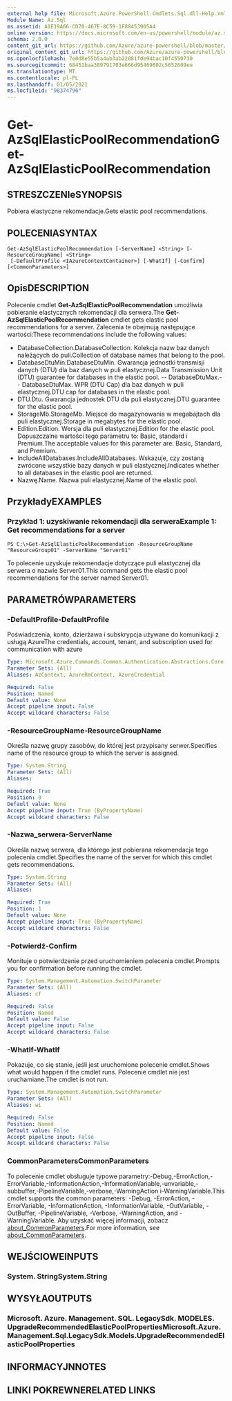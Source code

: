 ```yaml
---
external help file: Microsoft.Azure.PowerShell.Cmdlets.Sql.dll-Help.xml
Module Name: Az.Sql
ms.assetid: A1E19A66-CD70-467E-8C59-1F88453905A4
online version: https://docs.microsoft.com/en-us/powershell/module/az.sql/get-azsqlelasticpoolrecommendation
schema: 2.0.0
content_git_url: https://github.com/Azure/azure-powershell/blob/master/src/Sql/Sql/help/Get-AzSqlElasticPoolRecommendation.md
original_content_git_url: https://github.com/Azure/azure-powershell/blob/master/src/Sql/Sql/help/Get-AzSqlElasticPoolRecommendation.md
ms.openlocfilehash: 7e0d8e55b5a4ab3ab22081fde94bac10f4550730
ms.sourcegitcommit: 68451baa389791703e666d95469602c5652609ee
ms.translationtype: MT
ms.contentlocale: pl-PL
ms.lasthandoff: 01/05/2021
ms.locfileid: "98374796"
---
```

# <span data-ttu-id="11e8f-101">Get-AzSqlElasticPoolRecommendation</span><span class="sxs-lookup"><span data-stu-id="11e8f-101">Get-AzSqlElasticPoolRecommendation</span></span>

## <span data-ttu-id="11e8f-102">STRESZCZENIe</span><span class="sxs-lookup"><span data-stu-id="11e8f-102">SYNOPSIS</span></span>
<span data-ttu-id="11e8f-103">Pobiera elastyczne rekomendacje.</span><span class="sxs-lookup"><span data-stu-id="11e8f-103">Gets elastic pool recommendations.</span></span>

## <span data-ttu-id="11e8f-104">POLECENIA</span><span class="sxs-lookup"><span data-stu-id="11e8f-104">SYNTAX</span></span>

```
Get-AzSqlElasticPoolRecommendation [-ServerName] <String> [-ResourceGroupName] <String>
 [-DefaultProfile <IAzureContextContainer>] [-WhatIf] [-Confirm] [<CommonParameters>]
```

## <span data-ttu-id="11e8f-105">Opis</span><span class="sxs-lookup"><span data-stu-id="11e8f-105">DESCRIPTION</span></span>
<span data-ttu-id="11e8f-106">Polecenie cmdlet **Get-AzSqlElasticPoolRecommendation** umożliwia pobieranie elastycznych rekomendacji dla serwera.</span><span class="sxs-lookup"><span data-stu-id="11e8f-106">The **Get-AzSqlElasticPoolRecommendation** cmdlet gets elastic pool recommendations for a server.</span></span>
<span data-ttu-id="11e8f-107">Zalecenia te obejmują następujące wartości:</span><span class="sxs-lookup"><span data-stu-id="11e8f-107">These recommendations include the following values:</span></span>
- <span data-ttu-id="11e8f-108">DatabaseCollection.</span><span class="sxs-lookup"><span data-stu-id="11e8f-108">DatabaseCollection.</span></span> <span data-ttu-id="11e8f-109">Kolekcja nazw baz danych należących do puli.</span><span class="sxs-lookup"><span data-stu-id="11e8f-109">Collection of database names that belong to the pool.</span></span> 
- <span data-ttu-id="11e8f-110">DatabaseDtuMin.</span><span class="sxs-lookup"><span data-stu-id="11e8f-110">DatabaseDtuMin.</span></span> <span data-ttu-id="11e8f-111">Gwarancja jednostki transmisji danych (DTU) dla baz danych w puli elastycznej.</span><span class="sxs-lookup"><span data-stu-id="11e8f-111">Data Transmission Unit (DTU) guarantee for databases in the elastic pool.</span></span> 
 <span data-ttu-id="11e8f-112">-- DatabaseDtuMax.</span><span class="sxs-lookup"><span data-stu-id="11e8f-112">-- DatabaseDtuMax.</span></span> <span data-ttu-id="11e8f-113">WPR (DTU Cap) dla baz danych w puli elastycznej.</span><span class="sxs-lookup"><span data-stu-id="11e8f-113">DTU cap for databases in the elastic pool.</span></span> 
- <span data-ttu-id="11e8f-114">DTU.</span><span class="sxs-lookup"><span data-stu-id="11e8f-114">Dtu.</span></span> <span data-ttu-id="11e8f-115">Gwarancja jednostek DTU dla puli elastycznej.</span><span class="sxs-lookup"><span data-stu-id="11e8f-115">DTU guarantee for the elastic pool.</span></span> 
- <span data-ttu-id="11e8f-116">StorageMb.</span><span class="sxs-lookup"><span data-stu-id="11e8f-116">StorageMb.</span></span> <span data-ttu-id="11e8f-117">Miejsce do magazynowania w megabajtach dla puli elastycznej.</span><span class="sxs-lookup"><span data-stu-id="11e8f-117">Storage in megabytes for the elastic pool.</span></span> 
- <span data-ttu-id="11e8f-118">Edition.</span><span class="sxs-lookup"><span data-stu-id="11e8f-118">Edition.</span></span> <span data-ttu-id="11e8f-119">Wersja dla puli elastycznej.</span><span class="sxs-lookup"><span data-stu-id="11e8f-119">Edition for the elastic pool.</span></span> <span data-ttu-id="11e8f-120">Dopuszczalne wartości tego parametru to: Basic, standard i Premium.</span><span class="sxs-lookup"><span data-stu-id="11e8f-120">The acceptable values for this parameter are: Basic, Standard, and Premium.</span></span> 
- <span data-ttu-id="11e8f-121">IncludeAllDatabases.</span><span class="sxs-lookup"><span data-stu-id="11e8f-121">IncludeAllDatabases.</span></span> <span data-ttu-id="11e8f-122">Wskazuje, czy zostaną zwrócone wszystkie bazy danych w puli elastycznej.</span><span class="sxs-lookup"><span data-stu-id="11e8f-122">Indicates whether to all databases in the elastic pool are returned.</span></span> 
- <span data-ttu-id="11e8f-123">Nazwę.</span><span class="sxs-lookup"><span data-stu-id="11e8f-123">Name.</span></span> <span data-ttu-id="11e8f-124">Nazwa puli elastycznej.</span><span class="sxs-lookup"><span data-stu-id="11e8f-124">Name of the elastic pool.</span></span>

## <span data-ttu-id="11e8f-125">Przykłady</span><span class="sxs-lookup"><span data-stu-id="11e8f-125">EXAMPLES</span></span>

### <span data-ttu-id="11e8f-126">Przykład 1: uzyskiwanie rekomendacji dla serwera</span><span class="sxs-lookup"><span data-stu-id="11e8f-126">Example 1: Get recommendations for a server</span></span>
```
PS C:\>Get-AzSqlElasticPoolRecommendation -ResourceGroupName "ResourceGroup01" -ServerName "Server01"
```

<span data-ttu-id="11e8f-127">To polecenie uzyskuje rekomendacje dotyczące puli elastycznej dla serwera o nazwie Server01.</span><span class="sxs-lookup"><span data-stu-id="11e8f-127">This command gets the elastic pool recommendations for the server named Server01.</span></span>

## <span data-ttu-id="11e8f-128">PARAMETRÓW</span><span class="sxs-lookup"><span data-stu-id="11e8f-128">PARAMETERS</span></span>

### <span data-ttu-id="11e8f-129">-DefaultProfile</span><span class="sxs-lookup"><span data-stu-id="11e8f-129">-DefaultProfile</span></span>
<span data-ttu-id="11e8f-130">Poświadczenia, konto, dzierżawa i subskrypcja używane do komunikacji z usługą Azure</span><span class="sxs-lookup"><span data-stu-id="11e8f-130">The credentials, account, tenant, and subscription used for communication with azure</span></span>

```yaml
Type: Microsoft.Azure.Commands.Common.Authentication.Abstractions.Core.IAzureContextContainer
Parameter Sets: (All)
Aliases: AzContext, AzureRmContext, AzureCredential

Required: False
Position: Named
Default value: None
Accept pipeline input: False
Accept wildcard characters: False
```

### <span data-ttu-id="11e8f-131">-ResourceGroupName</span><span class="sxs-lookup"><span data-stu-id="11e8f-131">-ResourceGroupName</span></span>
<span data-ttu-id="11e8f-132">Określa nazwę grupy zasobów, do której jest przypisany serwer.</span><span class="sxs-lookup"><span data-stu-id="11e8f-132">Specifies name of the resource group to which the server is assigned.</span></span>

```yaml
Type: System.String
Parameter Sets: (All)
Aliases:

Required: True
Position: 0
Default value: None
Accept pipeline input: True (ByPropertyName)
Accept wildcard characters: False
```

### <span data-ttu-id="11e8f-133">-Nazwa_serwera</span><span class="sxs-lookup"><span data-stu-id="11e8f-133">-ServerName</span></span>
<span data-ttu-id="11e8f-134">Określa nazwę serwera, dla którego jest pobierana rekomendacja tego polecenia cmdlet.</span><span class="sxs-lookup"><span data-stu-id="11e8f-134">Specifies the name of the server for which this cmdlet gets recommendations.</span></span>

```yaml
Type: System.String
Parameter Sets: (All)
Aliases:

Required: True
Position: 1
Default value: None
Accept pipeline input: True (ByPropertyName)
Accept wildcard characters: False
```

### <span data-ttu-id="11e8f-135">-Potwierdź</span><span class="sxs-lookup"><span data-stu-id="11e8f-135">-Confirm</span></span>
<span data-ttu-id="11e8f-136">Monituje o potwierdzenie przed uruchomieniem polecenia cmdlet.</span><span class="sxs-lookup"><span data-stu-id="11e8f-136">Prompts you for confirmation before running the cmdlet.</span></span>

```yaml
Type: System.Management.Automation.SwitchParameter
Parameter Sets: (All)
Aliases: cf

Required: False
Position: Named
Default value: False
Accept pipeline input: False
Accept wildcard characters: False
```

### <span data-ttu-id="11e8f-137">-WhatIf</span><span class="sxs-lookup"><span data-stu-id="11e8f-137">-WhatIf</span></span>
<span data-ttu-id="11e8f-138">Pokazuje, co się stanie, jeśli jest uruchomione polecenie cmdlet.</span><span class="sxs-lookup"><span data-stu-id="11e8f-138">Shows what would happen if the cmdlet runs.</span></span>
<span data-ttu-id="11e8f-139">Polecenie cmdlet nie jest uruchamiane.</span><span class="sxs-lookup"><span data-stu-id="11e8f-139">The cmdlet is not run.</span></span>

```yaml
Type: System.Management.Automation.SwitchParameter
Parameter Sets: (All)
Aliases: wi

Required: False
Position: Named
Default value: False
Accept pipeline input: False
Accept wildcard characters: False
```

### <span data-ttu-id="11e8f-140">CommonParameters</span><span class="sxs-lookup"><span data-stu-id="11e8f-140">CommonParameters</span></span>
<span data-ttu-id="11e8f-141">To polecenie cmdlet obsługuje typowe parametry:-Debug,-ErrorAction,-ErrorVariable,-InformationAction,-InformationVariable,-unvariable,-subbuffer,-PipelineVariable,-verbose,-WarningAction i-WarningVariable.</span><span class="sxs-lookup"><span data-stu-id="11e8f-141">This cmdlet supports the common parameters: -Debug, -ErrorAction, -ErrorVariable, -InformationAction, -InformationVariable, -OutVariable, -OutBuffer, -PipelineVariable, -Verbose, -WarningAction, and -WarningVariable.</span></span> <span data-ttu-id="11e8f-142">Aby uzyskać więcej informacji, zobacz [about_CommonParameters](http://go.microsoft.com/fwlink/?LinkID=113216).</span><span class="sxs-lookup"><span data-stu-id="11e8f-142">For more information, see [about_CommonParameters](http://go.microsoft.com/fwlink/?LinkID=113216).</span></span>

## <span data-ttu-id="11e8f-143">WEJŚCIOWE</span><span class="sxs-lookup"><span data-stu-id="11e8f-143">INPUTS</span></span>

### <span data-ttu-id="11e8f-144">System. String</span><span class="sxs-lookup"><span data-stu-id="11e8f-144">System.String</span></span>

## <span data-ttu-id="11e8f-145">WYSYŁA</span><span class="sxs-lookup"><span data-stu-id="11e8f-145">OUTPUTS</span></span>

### <span data-ttu-id="11e8f-146">Microsoft. Azure. Management. SQL. LegacySdk. MODELES. UpgradeRecommendedElasticPoolProperties</span><span class="sxs-lookup"><span data-stu-id="11e8f-146">Microsoft.Azure.Management.Sql.LegacySdk.Models.UpgradeRecommendedElasticPoolProperties</span></span>

## <span data-ttu-id="11e8f-147">INFORMACYJN</span><span class="sxs-lookup"><span data-stu-id="11e8f-147">NOTES</span></span>

## <span data-ttu-id="11e8f-148">LINKI POKREWNE</span><span class="sxs-lookup"><span data-stu-id="11e8f-148">RELATED LINKS</span></span>
